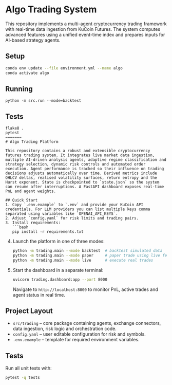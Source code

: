 
# Algo Trading System

This repository implements a multi-agent cryptocurrency trading framework with real-time data ingestion from KuCoin Futures. The system computes advanced features using a unified event-time index and prepares inputs for AI-based strategy agents.

## Setup

```bash
conda env update --file environment.yml --name algo
conda activate algo
```

## Running

```
python -m src.run --mode=backtest
```

## Tests

```
flake8 .
pytest
=======
# Algo Trading Platform

This repository contains a robust and extensible cryptocurrency futures trading system. It integrates live market data ingestion, multiple AI-driven analysis agents, adaptive regime classification and strategy selection, dynamic risk controls and automated order execution. Agent performance is tracked so their influence on trading decisions adjusts automatically over time. Derived metrics include OHLCV deltas, realised volatility surfaces, return entropy and the Hurst exponent. State is checkpointed to `state.json` so the system can resume after interruptions. A FastAPI dashboard exposes real-time PnL and agent weights.

## Quick Start
1. Copy `.env.example` to `.env` and provide your KuCoin API credentials. For LLM providers you can list multiple keys comma separated using variables like `OPENAI_API_KEYS`.
2. Adjust `config.yaml` for risk limits and trading pairs.
3. Install requirements:
   ```bash
   pip install -r requirements.txt
   ```
4. Launch the platform in one of three modes:
   ```bash
   python -m trading.main --mode backtest  # backtest simulated data
   python -m trading.main --mode paper     # paper trade using live feeds
   python -m trading.main --mode live      # execute real trades
   ```
5. Start the dashboard in a separate terminal:
   ```bash
   uvicorn trading.dashboard:app --port 8000
   ```
   Navigate to `http://localhost:8000` to monitor PnL, active trades and agent status in real time.

## Project Layout
- `src/trading` – core package containing agents, exchange connectors, data ingestion, risk logic and orchestration code.
- `config.yaml` – user editable configuration for risk and symbols.
- `.env.example` – template for required environment variables.

## Tests
Run all unit tests with:
```bash
pytest -q tests